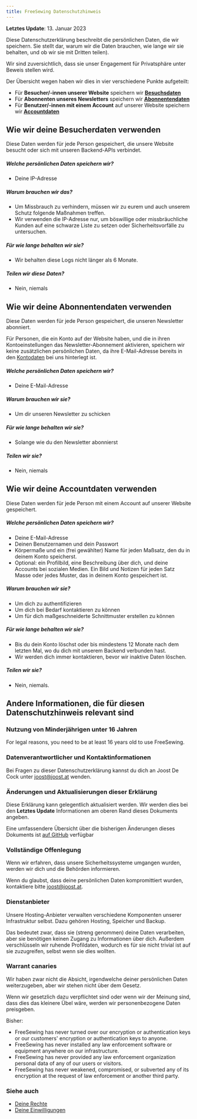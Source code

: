 ```yaml
---
title: FreeSewing Datenschutzhinweis
---
```


**Letztes Update**: 13. Januar 2023

Diese Datenschutzerklärung beschreibt die persönlichen Daten, die wir speichern. Sie stellt dar, warum wir die Daten brauchen, wie lange wir sie behalten, und ob wir sie mit Dritten teilen).

Wir sind zuversichtlich, dass sie unser Engagement für Privatsphäre unter Beweis stellen wird.

Der Übersicht wegen haben wir dies in vier verschiedene Punkte aufgeteilt:

- Für **Besucher/-innen unserer Website** speichern wir **[Besuchsdaten][v]**
- Für **Abonnenten unseres Newsletters** speichern wir **[Abonnentendaten][s]**
- Für **Benutzer/-innen mit einem Account** auf unserer Website speichern wir **[Accountdaten][a]**

## Wie wir deine Besucherdaten verwenden

<Note>
Diese Daten werden für jede Person gespeichert, die unsere Website besucht oder sich mit unseren Backend-APIs verbindet.
</Note>

##### Welche persönlichen Daten speichern wir?

- Deine IP-Adresse

##### Warum brauchen wir das?

- Um Missbrauch zu verhindern, müssen wir zu eurem und auch unserem Schutz folgende Maßnahmen treffen.
- Wir verwenden die IP-Adresse nur, um böswillige oder missbräuchliche Kunden auf eine schwarze Liste zu setzen oder Sicherheitsvorfälle zu untersuchen.

##### Für wie lange behalten wir sie?

- Wir behalten diese Logs nicht länger als 6 Monate.

##### Teilen wir diese Daten?

- Nein, niemals


## Wie wir deine Abonnentendaten verwenden

<Note> 

Diese Daten werden für jede Person gespeichert, die unseren Newsletter abonniert.

Für Personen, die ein Konto auf der Website haben, und die in ihren Kontoeinstellungen das Newsletter-Abonnement aktivieren, speichern wir keine zusätzlichen persönlichen Daten, da ihre E-Mail-Adresse bereits in den [Kontodaten][a] bei uns hinterlegt ist.

</Note>

##### Welche persönlichen Daten speichern wir?

- Deine E-Mail-Adresse

##### Warum brauchen wir sie?

- Um dir unseren Newsletter zu schicken

##### Für wie lange behalten wir sie?

- Solange wie du den Newsletter abonnierst

##### Teilen wir sie?

- Nein, niemals


## Wie wir deine Accountdaten verwenden

<Note>
Diese Daten werden für jede Person mit einem Account auf unserer Website gespeichert.
</Note>

##### Welche persönlichen Daten speichern wir?

- Deine E-Mail-Adresse
- Deinen Benutzernamen und dein Passwort
- Körpermaße und ein (frei gewählter) Name für jeden Maßsatz, den du in deinem Konto speicherst.
- Optional: ein Profilbild, eine Beschreibung über dich, und deine Accounts bei sozialen Medien. Ein Bild und Notizen für jeden Satz Masse oder jedes Muster, das in deinem Konto gespeichert ist.

##### Warum brauchen wir sie?

- Um dich zu authentifizieren
- Um dich bei Bedarf kontaktieren zu können
- Um für dich maßgeschneiderte Schnittmuster erstellen zu können

##### Für wie lange behalten wir sie?

- Bis du dein Konto löschst oder bis mindestens 12 Monate nach dem letzten Mal, wo du dich mit unserem Backend verbunden hast.
- Wir werden dich immer kontaktieren, bevor wir inaktive Daten löschen.

##### Teilen wir sie?

- Nein, niemals.


## Andere Informationen, die für diesen Datenschutzhinweis relevant sind

### Nutzung von Minderjährigen unter 16 Jahren

For legal reasons, you need to be at least 16 years old to use FreeSewing.

### Datenverantwortlicher und Kontaktinformationen

Bei Fragen zu dieser Datenschutzerklärung kannst du dich an Joost De Cock unter joost@joost.at wenden.

### Änderungen und Aktualisierungen dieser Erklärung

Diese Erklärung kann gelegentlich aktualisiert werden. Wir werden dies bei den **Letztes Update** Informationen am oberen Rand dieses Dokuments angeben.

Eine umfassendere Übersicht über die bisherigen Änderungen dieses Dokuments ist [auf GitHub][1] verfügbar

### Vollständige Offenlegung

Wenn wir erfahren, dass unsere Sicherheitssysteme umgangen wurden, werden wir dich und die Behörden informieren.

Wenn du glaubst, dass deine persönlichen Daten kompromittiert wurden, kontaktiere bitte joost@joost.at.

### Dienstanbieter

Unsere Hosting-Anbieter verwalten verschiedene Komponenten unserer Infrastruktur selbst. Dazu gehören Hosting, Speicher und Backup.

Das bedeutet zwar, dass sie (streng genommen) deine Daten verarbeiten, aber sie benötigen keinen Zugang zu Informationen über dich. Außerdem verschlüsseln wir ruhende Profildaten, wodurch es für sie nicht trivial ist auf sie zuzugreifen, selbst wenn sie dies wollten.

### Warrant canaries

Wir haben zwar nicht die Absicht, irgendwelche deiner persönlichen Daten weiterzugeben, aber wir stehen nicht über dem Gesetz.

Wenn wir gesetzlich dazu verpflichtet sind oder wenn wir der Meinung sind, dass dies das kleinere Übel wäre, werden wir personenbezogene Daten preisgeben.

Bisher:

- FreeSewing has never turned over our encryption or authentication keys or our customers' encryption or authentication keys to anyone.
- FreeSewing has never installed any law enforcement software or equipment anywhere on our infrastructure.
- FreeSewing has never provided any law enforcement organization personal data of any of our users or visitors.
- FreeSewing has never weakened, compromised, or subverted any of its encryption at the request of law enforcement or another third party.

### Siehe auch

- [Deine Rechte][2]
- [Deine Einwilligungen][3]

[1]: https://github.com/freesewing/markdown/commits/develop/org/docs/about/privacy

[2]: /docs/about/rights/

[3]: /account/consent/

[v]: #how-we-use-your-visitor-data

[s]: #how-we-use-your-subscriber-data

[a]: #how-we-use-your-account-data
